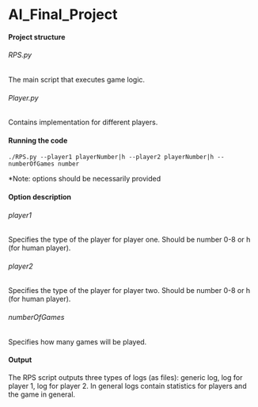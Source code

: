 # AI_Final_Project

#### Project structure

###### RPS.py
The main script that executes game logic.

###### Player.py
Contains implementation for different players.

#### Running the code
```
./RPS.py --player1 playerNumber|h --player2 playerNumber|h --numberOfGames number
```
*Note: options should be necessarily provided 
 
#### Option description

###### player1
Specifies the type of the player for player one. Should be number 0-8 or h (for human player).

###### player2
Specifies the type of the player for player two. Should be number 0-8 or h (for human player).

###### numberOfGames
Specifies how many games will be played.

#### Output
The RPS script outputs three types of logs (as files): generic log, log for player 1, log for player 2. In general logs contain statistics for players and the game in general.
